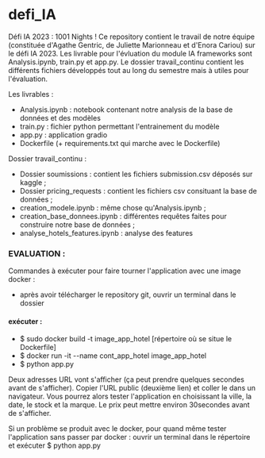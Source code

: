 # defi_IA

Défi IA 2023 : 1001 Nights !
Ce repository contient le travail de notre équipe (constituée d'Agathe Gentric, de Juliette Marionneau et d'Enora Cariou) sur le défi IA 2023. Les livrable pour l'évluation du module IA frameworks sont Analysis.ipynb, train.py et app.py. Le dossier travail_continu contient les différents fichiers développés tout au long du semestre mais à utiles pour l'évaluation. 

Les livrables :
- Analysis.ipynb : notebook contenant notre analysis de la base de données et des modèles
- train.py : fichier python permettant l'entrainement du modèle
- app.py : application gradio
- Dockerfile (+ requirements.txt qui marche avec le Dockerfile)


Dossier travail_continu :
- Dossier soumissions : contient les fichiers submission.csv déposés sur kaggle ;
- Dossier pricing_requests : contient les fichiers csv consituant la base de données ;
- creation_modele.ipynb : même chose qu'Analysis.ipynb ;
- creation_base_donnees.ipynb : différentes requêtes faites pour construire notre base de données ;
- analyse_hotels_features.ipynb : analyse des features


### EVALUATION :

Commandes à exécuter pour faire tourner l'application avec une image docker : 
- après avoir télécharger le repository git, ouvrir un terminal dans le dossier
#### exécuter :  
- $ sudo docker build -t image_app_hotel [répertoire où se situe le Dockerfile]   
- $ docker run -it --name cont_app_hotel image_app_hotel 
- $ python app.py

Deux adresses URL vont s'afficher (ça peut prendre quelques secondes avant de s'afficher). Copier l'URL public (deuxième lien) et coller le dans un navigateur. Vous pourrez alors tester l'application en choisissant la ville, la date, le stock et la marque. Le prix peut mettre environ 30secondes avant de s'afficher.

Si un problème se produit avec le docker, pour quand même tester l'application sans passer par docker : ouvrir un terminal dans le répertoire et exécuter
$ python app.py









